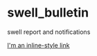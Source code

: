 swell_bulletin
==============

swell report and notifications


[I'm an inline-style link](http://localhost:3000/negotiate) 
